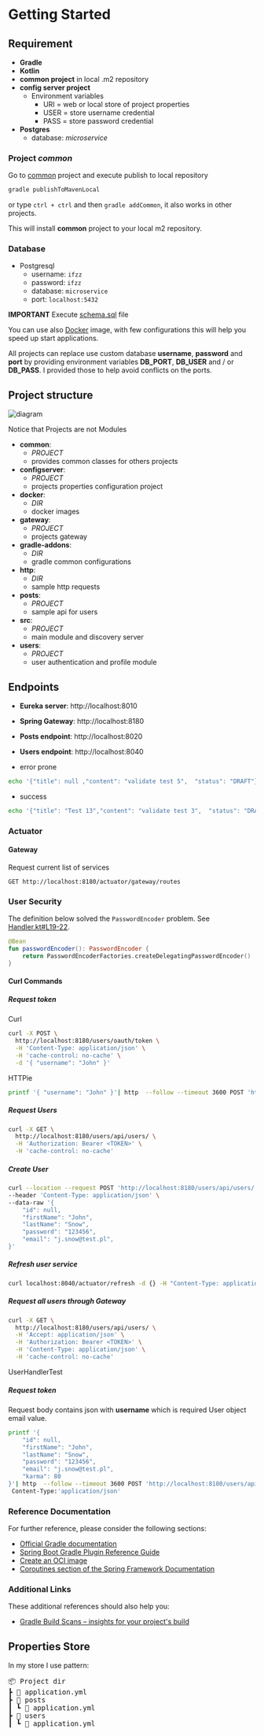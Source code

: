 # Getting Started


## Requirement

- **Gradle**
- **Kotlin**
- **common project** in local .m2 repository 
- **config server project**
  - Environment variables
    * URI = web or local store of project properties
    * USER = store username credential
    * PASS = store password credential
- **Postgres**
  - database: *microservice*
  
### Project *common*

Go to [common](./common) project and execute publish to local repository

```bash
gradle publishToMavenLocal
```
or type `ctrl + ctrl`  and then `gradle addCommon`, it also works in other projects.

This will install **common** project to your local m2 repository.

### Database

- Postgresql
    - username: `ifzz`
    - password: `ifzz`
    - database: `microservice`
    - port:     `localhost:5432`

**IMPORTANT**
Execute [schema.sql](src/main/resources/schema.sql) file

You can use also [Docker](./docker/psql/docker-compose.yml) image, with few configurations
this will help you speed up start applications.

All projects can replace use custom database **username**, **password** and **port** by providing
environment variables **DB_PORT**, **DB_USER** and / or **DB_PASS**. I provided those to help
avoid conflicts on the ports.

## Project structure

![diagram](./assets/Microservices.svg)

Notice that Projects are not Modules

- **common**:
  - *PROJECT*
  - provides common classes for others projects
- **configserver**:
  - *PROJECT*
  - projects properties configuration project
- **docker**:
  - *DIR*
  - docker images
- **gateway**:
  - *PROJECT*
  - projects gateway
- **gradle-addons**:
  - *DIR*
  - gradle common configurations
- **http**:
  - *DIR*
  - sample http requests
- **posts**:
  - *PROJECT*
  - sample api for users
- **src**:
  - *PROJECT*
  - main module and discovery server
- **users**:
  - *PROJECT*
  - user authentication and profile module

## Endpoints

- **Eureka server**:  http://localhost:8010
- **Spring Gateway**: http://localhost:8180
- **Posts endpoint**: http://localhost:8020
- **Users endpoint**: http://localhost:8040

- error prone

```bash
echo '{"title": null ,"content": "validate test 5",  "status": "DRAFT"}' | http POST localhost:8080/api/posts
```

- success

```bash
echo '{"title": "Test 13","content": "validate test 3",  "status": "DRAFT"}' | http POST localhost:8080/api/posts
```

### Actuator

#### Gateway 

Request current list of services 
```http request
GET http://localhost:8180/actuator/gateway/routes
```

### User Security

The definition below solved the `PasswordEncoder` problem. See
[Handler.kt#L19-22](https://github.com/kensiprell/kotlin-spring-security/blob/master/src/main/kotlin/com/siprell/kotlinspringsecurity/SecurityConfiguration.kt#L19-22).

```kotlin
@Bean
fun passwordEncoder(): PasswordEncoder {
    return PasswordEncoderFactories.createDelegatingPasswordEncoder()
}
```

#### Curl Commands

##### Request token

Curl
```bash
curl -X POST \
  http://localhost:8180/users/oauth/token \
  -H 'Content-Type: application/json' \
  -H 'cache-control: no-cache' \
  -d '{ "username": "John" }'
```
HTTPie

```bash
printf '{ "username": "John" }'| http  --follow --timeout 3600 POST 'http://localhost:8180/users/oauth/token'  Content-Type:'application/json'  Cache-Control:'no-cache'
```

##### Request Users

```bash
curl -X GET \
  http://localhost:8180/users/api/users/ \
  -H 'Authorization: Bearer <TOKEN>' \
  -H 'cache-control: no-cache'
```

##### Create User

```bash
curl --location --request POST 'http://localhost:8180/users/api/users/' \
--header 'Content-Type: application/json' \
--data-raw '{
    "id": null,
    "firstName": "John",
    "lastName": "Snow",
    "password": "123456",
    "email": "j.snow@test.pl",
}'
```

##### Refresh user service
```bash
curl localhost:8040/actuator/refresh -d {} -H "Content-Type: application/json"
```

##### Request all users through Gateway

```bash
curl -X GET \
  http://localhost:8180/users/api/users/ \
  -H 'Accept: application/json' \
  -H 'Authorization: Bearer <TOKEN>' \
  -H 'Content-Type: application/json' \
  -H 'cache-control: no-cache'
```
UserHandlerTest
##### Request token
Request body contains json with **username** which is required User object email value.

```bash
printf '{
    "id": null,
    "firstName": "John",
    "lastName": "Snow",
    "password": "123456",
    "email": "j.snow@test.pl",
    "karma": 80
}'| http  --follow --timeout 3600 POST 'http://localhost:8180/users/api/users/' \
 Content-Type:'application/json'
```

### Reference Documentation

For further reference, please consider the following sections:

* [Official Gradle documentation](https://docs.gradle.org)
* [Spring Boot Gradle Plugin Reference Guide](https://docs.spring.io/spring-boot/docs/2.4.3/gradle-plugin/reference/html/)
* [Create an OCI image](https://docs.spring.io/spring-boot/docs/2.4.3/gradle-plugin/reference/html/#build-image)
* [Coroutines section of the Spring Framework Documentation](https://docs.spring.io/spring/docs/5.3.4/spring-framework-reference/languages.html#coroutines)

### Additional Links

These additional references should also help you:

* [Gradle Build Scans – insights for your project's build](https://scans.gradle.com#gradle)

## Properties Store

In my store I use pattern:
<pre>
📦 Project dir
┣ 📜 application.yml
┣ 📂 posts
┃ ┗ 📜 application.yml
┣ 📂 users
┃ ┗ 📜 application.yml
</pre>
